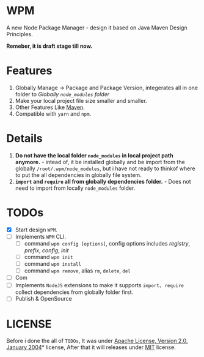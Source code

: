 # WPM
A new Node Package Manager - design it based on Java Maven Design Principles.

**Remeber, it is draft stage till now.**

# Features
1. Globally Manage -> Package and Package Version, integerates all in one folder to *Globally `node_modules` folder*
2. Make your local project file size smaller and smaller.
3. Other Features Like [Maven](https://github.com/apache/maven).
4. Compatible with `yarn` and `npm`.

# Details
1. **Do not have the local folder `node_modules` in local project path anymore.** - intead of, it be installed globally and be import from the globally `/root/.wpm/node_modules`, but i have not ready to thinkof where to put the all dependencies in globally file system.
2. **`import` and `require` all from globally dependencies folder.** - Does not need to import from locally `node_modules` folder.

# TODOs
- [x] Start design `WPM`.
- [ ] Implements `WPM` CLI.
    - [ ] command `wpm config [options]`, config options includes *registry*, *prefix*, *config*, *init*
    - [ ] command `wpm init`
    - [ ] command `wpm install`
    - [ ] command `wpm remove`, alias `rm`, `delete`, `del`
- [ ] Com
- [ ] Implements `NodeJS` extensions to make it supports `import`、`require` collect dependencies from globally folder first.
- [ ] Publish & OpenSource

# LICENSE
Before i done the all of `TODOs`, It was under [Apache License, Version 2.0, January 2004](https://www.apache.org/licenses/LICENSE-2.0)* license, After that it will releases under [MIT](https://opensource.org/licenses/MIT) license.
